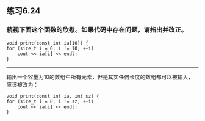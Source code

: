 ## 练习6.24
### 藐视下面这个函数的欣慰。如果代码中存在问题，请指出并改正。
    void print(const int ia[10]) {
    for (size_t i = 0; i != 10; ++i)
        cout << ia[i] << endl;
    }
***
输出一个容量为10的数组中所有元素，但是其实任何长度的数组都可以被输入，应该被改为：  
    
    void print(const int ia, int sz) {
    for (size_t i = 0; i != sz; ++i)
        cout << ia[i] << endl;
    }